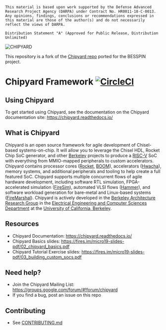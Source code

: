 ```
This material is based upon work supported by the Defense Advanced
Research Project Agency (DARPA) under Contract No. HR0011-18-C-0013. 
Any opinions, findings, conclusions or recommendations expressed in
this material are those of the author(s) and do not necessarily
reflect the views of DARPA.

Distribution Statement "A" (Approved for Public Release, Distribution
Unlimited)
```

![CHIPYARD](https://github.com/ucb-bar/chipyard/raw/master/docs/_static/images/chipyard-logo-full.png)

This repository is a fork of the [Chipyard repo](https://github.com/ucb-bar/chipyard) ported for the BESSPIN project.

# Chipyard Framework [![CircleCI](https://circleci.com/gh/ucb-bar/chipyard/tree/master.svg?style=svg)](https://circleci.com/gh/ucb-bar/chipyard/tree/master)

## Using Chipyard

To get started using Chipyard, see the documentation on the Chipyard documentation site: https://chipyard.readthedocs.io/

## What is Chipyard

Chipyard is an open source framework for agile development of Chisel-based systems-on-chip.
It will allow you to leverage the Chisel HDL, Rocket Chip SoC generator, and other [Berkeley][berkeley] projects to produce a [RISC-V][riscv] SoC with everything from MMIO-mapped peripherals to custom accelerators.
Chipyard contains processor cores ([Rocket][rocket-chip], [BOOM][boom]), accelerators ([Hwacha][hwacha]), memory systems, and additional peripherals and tooling to help create a full featured SoC.
Chipyard supports multiple concurrent flows of agile hardware development, including software RTL simulation, FPGA-accelerated simulation ([FireSim][firesim]), automated VLSI flows ([Hammer][hammer]), and software workload generation for bare-metal and Linux-based systems ([FireMarshal][firemarshal]).
Chipyard is actively developed in the [Berkeley Architecture Research Group][ucb-bar] in the [Electrical Engineering and Computer Sciences Department][eecs] at the [University of California, Berkeley][berkeley].

## Resources

* Chipyard Documentation: https://chipyard.readthedocs.io/
* Chipyard Basics slides: https://fires.im/micro19-slides-pdf/02_chipyard_basics.pdf 
* Chipyard Tutorial Exercise slides: https://fires.im/micro19-slides-pdf/03_building_custom_socs.pdf

## Need help?

* Join the Chipyard Mailing List: https://groups.google.com/forum/#!forum/chipyard
* If you find a bug, post an issue on this repo

## Contributing

* See [CONTRIBUTING.md](/CONTRIBUTING.md)


[hwacha]:http://hwacha.org
[hammer]:https://github.com/ucb-bar/hammer
[firesim]:https://fires.im
[ucb-bar]: http://bar.eecs.berkeley.edu
[eecs]: https://eecs.berkeley.edu
[berkeley]: https://berkeley.edu
[riscv]: https://riscv.org/
[rocket-chip]: https://github.com/freechipsproject/rocket-chip
[boom]: https://github.com/ucb-bar/riscv-boom
[firemarshal]: https://github.com/firesim/FireMarshal/

